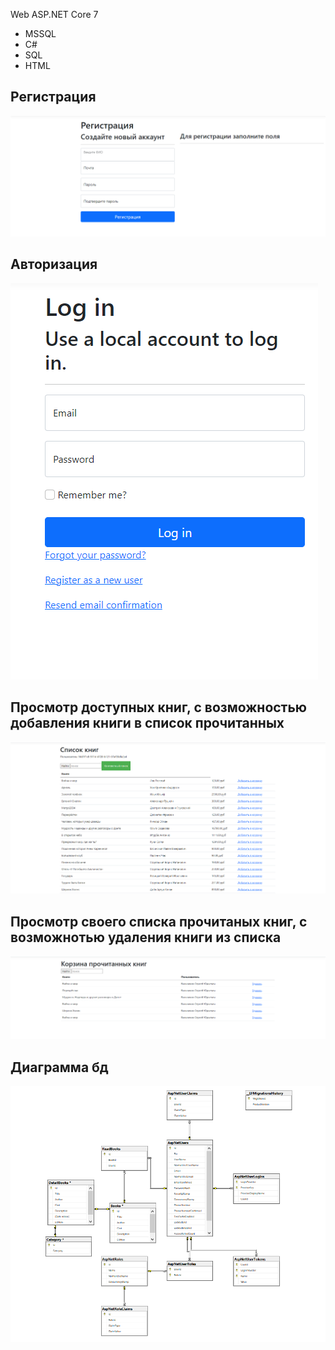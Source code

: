 Web ASP.NET Core 7 
* MSSQL
* С#
* SQL
* HTML
## Регистрация
![Registration](https://github.com/Maxsim2203/BookClub/blob/master/registation.png)
## Авторизация
![Login](https://github.com/Maxsim2203/BookClub/blob/master/Login.png)
## Просмотр доступных книг, с возможностью добавления книги в список прочитанных
![Diagramm](https://github.com/Maxsim2203/BookClub/blob/master/main%20window.png)
## Просмотр своего списка прочитаных книг, с возможнотью удаления книги из списка
![Diagramm](https://github.com/Maxsim2203/BookClub/blob/master/Index.png)
## Диаграмма бд
![Diagramm](https://github.com/Maxsim2203/BookClub/blob/master/Diagramm.png)
